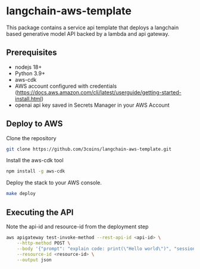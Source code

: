 # langchain-aws-template
This package contains a service api template that deploys a langchain based generative model API backed by a lambda and api gateway.

## Prerequisites
- nodejs 18+
- Python 3.9+
- aws-cdk
- AWS account configured with credentials (https://docs.aws.amazon.com/cli/latest/userguide/getting-started-install.html)
- openai api key saved in Secrets Manager in your AWS Account

## Deploy to AWS
Clone the repository
```bash
git clone https://github.com/3coins/langchain-aws-template.git
```

Install the aws-cdk tool
```bash
npm install -g aws-cdk
```

Deploy the stack to your AWS console. 
```bash
make deploy
```

## Executing the API
Note the api-id and resource-id from the deployment step 

```bash
aws apigateway test-invoke-method --rest-api-id <api-id> \
    --http-method POST \
    --body '{"prompt": "explain code: print(\"Hello world\")", "session_id": ""}' \
    --resource-id <resource-id> \
    --output json
```
